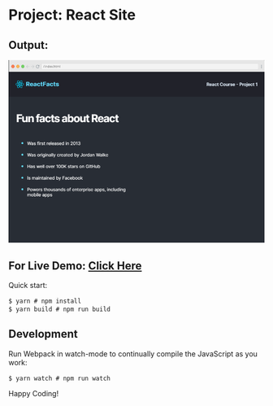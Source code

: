# Project: React Site


## Output:
![preject output](image.png)

## For Live Demo: <a href="https://react-basic-site-project.netlify.app/">Click Here</a>

Quick start:

```
$ yarn # npm install
$ yarn build # npm run build
````

## Development

Run Webpack in watch-mode to continually compile the JavaScript as you work:

```
$ yarn watch # npm run watch
```


Happy Coding!
